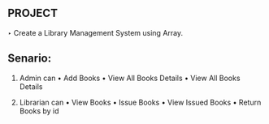 PROJECT
--------
‣ Create a Library Management System using Array.

Senario: 
--

1. Admin can 
• Add Books
• View All Books Details
• View All Books Details

2. Librarian can
• View Books
• Issue Books
• View Issued Books
• Return Books by id
